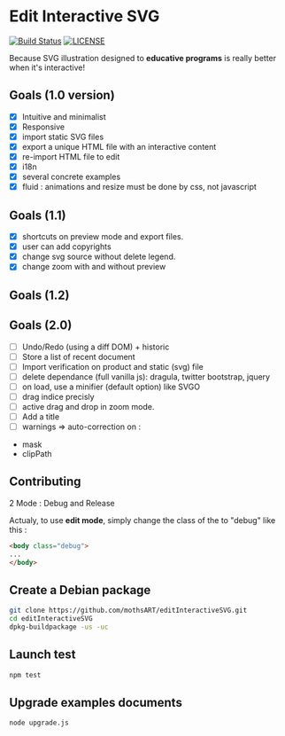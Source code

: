 # Edit Interactive SVG

[![Build Status](https://travis-ci.org/mothsART/editInteractiveSVG.png?branch=master)](https://travis-ci.org/mothsART/editInteractiveSVG)
[![LICENSE](https://img.shields.io/badge/license-BSD-blue.svg)](LICENSE)

Because SVG illustration designed to **educative programs** is really better when it's interactive!

## Goals (1.0 version)

- [x] Intuitive and minimalist
- [x] Responsive
- [x] import static SVG files
- [x] export a unique HTML file with an interactive content
- [x] re-import HTML file to edit
- [x] i18n
- [x] several concrete examples
- [x] fluid : animations and resize must be done by css, not javascript

## Goals (1.1)

- [x] shortcuts on preview mode and export files.
- [x] user can add copyrights
- [x] change svg source without delete legend.
- [x] change zoom with and without preview

## Goals (1.2)

## Goals (2.0)

- [ ] Undo/Redo (using a diff DOM) + historic
- [ ] Store a list of recent document
- [ ] Import verification on product and static (svg) file
- [ ] delete dependance (full vanilla js): dragula, twitter bootstrap, jquery
- [ ] on load, use a minifier (default option) like SVGO
- [ ] drag indice precisly
- [ ] active drag and drop in zoom mode.
- [ ] Add a title
- [ ] warnings => auto-correction on :

- mask
- clipPath

## Contributing

2 Mode : Debug and Release

Actualy, to use **edit mode**, simply change the class of the <body> to "debug" like this :

```html
<body class="debug">
...
</body>
```

## Create a Debian package

```sh
git clone https://github.com/mothsART/editInteractiveSVG.git
cd editInteractiveSVG
dpkg-buildpackage -us -uc
```

## Launch test

```sh
npm test
```

## Upgrade examples documents

```sh
node upgrade.js
```
